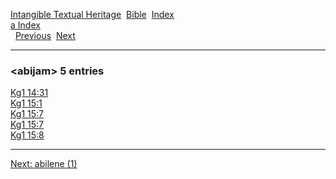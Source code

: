 [Intangible Textual Heritage](../../index)  [Bible](../index) 
[Index](index)   
[a Index](_a_)  
  [Previous](c00053)  [Next](c00055) 

------------------------------------------------------------------------

### &lt;abijam&gt; 5 entries

[Kg1 14:31](../kjv/kg1014.htm#031)  
[Kg1 15:1](../kjv/kg1015.htm#001)  
[Kg1 15:7](../kjv/kg1015.htm#007)  
[Kg1 15:7](../kjv/kg1015.htm#007)  
[Kg1 15:8](../kjv/kg1015.htm#008)  

------------------------------------------------------------------------

[Next: abilene (1)](c00055)
